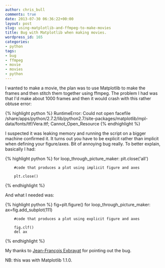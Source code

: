 ```yaml
---
author: chris_bull
comments: true
date: 2013-07-30 06:36:22+00:00
layout: post
slug: using-matplotlib-and-ffmpeg-to-make-movies
title: Bug with Matplotlib when making movies.
wordpress_id: 165
categories:
- python
tags:
- bug
- ffmpeg
- movie
- movies
- python
---
```


I wanted to make a movie, the plan was to use Matplotlib to make the frames and then stitch them together using ffmpeg. The problem I had was that I'd make about 1000 frames and then it would crash with this rather obtuse error:

{% highlight python %}
RuntimeError: Could not open facefile /share/apps/python/2.7.2/lib/python2.7/site-packages/matplotlib/mpl-data/fonts/ttf/Vera.ttf; Cannot_Open_Resource
{% endhighlight %}

I suspected it was leaking memory and running the script on a bigger machine confirmed it. It turns out you have to be explicit rather than implicit when defining your figure/axes. Bit of annoying bug really. To better explain, basically I had:

    
{% highlight python %}
    for loop_through_picture_maker:
        plt.close('all')
    
        #code that produces a plot using implicit figure and axes
    
        plt.close()
{% endhighlight %}


And what I needed was:

    
{% highlight python %}
    fig=plt.figure()
    for loop_through_picture_maker:
        ax=fig.add_subplot(111)
    
        #code that produces a plot using explicit figure and axes
    
        fig.clf()
        del ax
{% endhighlight %}


My thanks to [Jean-François Exbrayat](http://www.climatescience.org.au/staff/profile/jexbrayat) for pointing out the bug.

NB: this was with Matplotlib 1.1.0.
